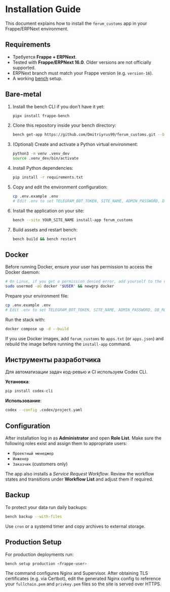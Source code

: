 # Installation Guide

This document explains how to install the `ferum_customs` app in your Frappe/ERPNext environment.

## Requirements

- Требуется **Frappe + ERPNext**.
- Tested with **Frappe/ERPNext 16.0**. Older versions are not officially supported.
- ERPNext branch must match your Frappe version (e.g. `version-16`).
- A working [bench](https://github.com/frappe/bench) setup.

## Bare-metal

1. Install the bench CLI if you don't have it yet:
   ```bash
   pipx install frappe-bench
   ```
2. Clone this repository inside your bench directory:
   ```bash
   bench get-app https://github.com/Dmitriyrus99/ferum_customs.git --branch main
   ```
3. (Optional) Create and activate a Python virtual environment:
   ```bash
   python3 -m venv .venv_dev
   source .venv_dev/bin/activate
   ```
4. Install Python dependencies:
   ```bash
   pip install -r requirements.txt
   ```
5. Copy and edit the environment configuration:
   ```bash
   cp .env.example .env
   # Edit .env to set TELEGRAM_BOT_TOKEN, SITE_NAME, ADMIN_PASSWORD, DB_ROOT_PASSWORD, etc.
   ```
6. Install the application on your site:
   ```bash
   bench --site YOUR_SITE_NAME install-app ferum_customs
   ```
7. Build assets and restart bench:
   ```bash
   bench build && bench restart
   ```
## Docker

Before running Docker, ensure your user has permission to access the Docker daemon:

```bash
# On Linux, if you get a permission denied error, add yourself to the docker group:
sudo usermod -aG docker "$USER" && newgrp docker
```

Prepare your environment file:

```bash
cp .env.example .env
# Edit .env to set TELEGRAM_BOT_TOKEN, SITE_NAME, ADMIN_PASSWORD, DB_ROOT_PASSWORD, etc.
```

Run the stack with:

```bash
docker compose up -d --build
```


If you use Docker images, add `ferum_customs` to `apps.txt` (or `apps.json`) and rebuild the image before running the `install-app` command.

## Инструменты разработчика

Для автоматизации задач код-ревью и CI используем Codex CLI.

**Установка**:
```bash
pip install codex-cli
```

**Использование**:
```bash
codex --config .codex/project.yaml
```

## Configuration

After installation log in as **Administrator** and open **Role List**. Make sure the following roles exist and assign them to appropriate users:

- `Проектный менеджер`
- `Инженер`
- `Заказчик` (customers only)

The app also installs a *Service Request Workflow*. Review the workflow states and transitions under **Workflow List** and adjust them if required.

## Backup

To protect your data run daily backups:

```bash
bench backup --with-files
```

Use `cron` or a systemd timer and copy archives to external storage.

## Production Setup

For production deployments run:

```bash
bench setup production <frappe-user>
```

The command configures Nginx and Supervisor. After obtaining TLS certificates (e.g. via Certbot), edit the generated Nginx config to reference your `fullchain.pem` and `privkey.pem` files so the site is served over HTTPS.
